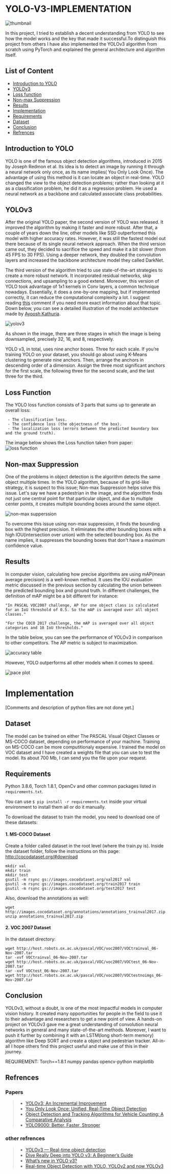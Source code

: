 # YOLO-V3-IMPLEMENTATION

![thumbnail](images/thumb.jpg)


In this project, I tried to establish a decent understanding from YOLO to see how the model works and the key that made it successful.To distinguish this project from others I have also implemented the YOLOv3 algorithm from scratch using PyTorch and explained the general architecture and algorithm itself.

## List of Content

- [Introduction to YOLO](#introduction-to-yolo)
- [YOLOv3](#YOLOv3)
- [Loss function](#loss-function)
- [Non-max Suppression](#son-max-suppression)
- [Results](#results)
- [Implementation](#implementation)
- [Requirements](#requirements)
- [Dataset](#dataset)
- [Conclusion](#conclusion)
- [Refrences](#refrences)


## Introduction to YOLO

YOLO is one of the famous object detection algorithms, introduced in 2015 by Joseph Redmon et al. Its idea is to detect an image by running it through a neural network only once, as its name implies( You Only Look Once). The advantage of using this method is it can locate an object in real-time. YOLO changed the view to the object detection problems; rather than looking at it as a classification problem, he did it as a regression problem. He used a neural network as a backbone and calculated associate class probabilities.


## YOLOv3

After the original YOLO paper, the second version of YOLO was released. It improved the algorithm by making it faster and more robust. After that, a couple of years down the line, other models like SSD outperformed this model with higher accuracy rates. However, it was still the fastest model out there because of its single neural network approach. When the third version came out, they decided to sacrifice the speed and make it a bit slower (from 45 FPS to 30 FPS). Using a deeper network, they doubled the convolution layers and increased the backbone architecture model they called DarkNet.

The third version of the algorithm tried to use state-of-the-art strategies to create a more robust network. It incorporated residual networks, skip connections, and upsampling to a good extend. Moreover, this version of YOLO took advantage of 1x1 kernels in Conv layers, a common technique nowadays. Essentially, it does a one-by-one mapping, but if implemented correctly, it can reduce the computational complexity a lot. I suggest reading [this](https://stats.stackexchange.com/questions/194142/what-does-1x1-convolution-mean-in-a-neural-network) comment if you need more exact information about that topic. Down below, you can see a detailed illustration of the model architecture made by [Ayoosh Kathuria](https://medium.com/@ayoosh).

![yolov3](images/yolo3.png)

As shown in the image, there are three stages in which the image is being downsampled, precisely 32, 16, and 8, respectively.

YOLO v3, in total, uses nine anchor boxes. Three for each scale. If you’re training YOLO on your dataset, you should go about using K-Means clustering to generate nine anchors.
Then, arrange the anchors in descending order of a dimension. Assign the three most significant anchors for the first scale, the following three for the second scale, and the last three for the third.

## Loss Function

The YOLO loss function consists of 3 parts that sums up to generate an overall loss:

     - The classification loss.
     - The confidence loss (the objectness of the box).
     - The localization loss (errors between the predicted boundary box and the ground truth).

The image below shows the Loss function taken from paper: 
![loss function](images/loss.png)

## Non-max Suppression

One of the problems in object detection is the algorithm detects the same object multiple times. In the YOLO algorithm, because of its grid-like strategy, it is suspect to this issue; Non-max Suppression helps solve this issue.
Let's say we have a pedestrian in the image, and the algorithm finds not just one central point for that particular object, and due to multiple center points, it creates multiple bounding boxes around the same object.


![non-max supperssion](images/nonmax.jpg)


To overcome this issue using non-max suppression, it finds the bounding box with the highest precision. It eliminates the other bounding boxes with a high IOU(intersection over union) with the selected bounding box.
As the name implies, it suppresses the bounding boxes that don't have a maximum confidence value.


## Results

In computer vision, calculating how precise algorithms are using mAP(mean average precision) is a well-known method. It uses the IOU evaluation metric discussed in the previous section by calculating the union between the predicted bounding box and ground truth.
In different challenges, the definition of mAP might be a bit different for instance:
    
    "In PASCAL VOC2007 challenge, AP for one object class is calculated for an IoU threshold of 0.5. So the mAP is averaged over all object classes."
    
    "For the COCO 2017 challenge, the mAP is averaged over all object categories and 10 IoU thresholds."
    
In the table below, you can see the performance of YOLOv3 in comparison to other competitors. The AP metric is subject to maximization.


![accuracy table](images/chart.png)


However, YOLO outperforms all other models when it comes to speed.


![pace plot](images/plot.png)


# Implementation
[Comments and description of python files are not done yet.]

## Dataset

The model can be trained on either The PASCAL Visual Object Classes or MS-COCO dataset, depending on performance of your machine. Training on MS-COCO can be more computitionaly expensive. I trained the model on VOC dataset and I have  created a weights file that you can use to test the model. Its about 700 Mb, I can send you the file upon your request.

## Requirements


Python 3.8.6, Torch 1.8.1, OpenCv and other common packages listed in `requirements.txt`.

You can use `$ pip install -r requirements.txt` inside your virtual environment to install them all or do it manually.

To download the dataset to train the model, you need to download one of these datasets:

#### 1. MS-COCO Dataset

Create a folder called dataset in the root level (where the train.py is). Inside the dataset folder, follow the instructions on this page: http://cocodataset.org/#download

    mkdir val
    mkdir train
    mkdir test
    gsutil -m rsync gs://images.cocodataset.org/val2017 val
    gsutil -m rsync gs://images.cocodataset.org/train2017 train
    gsutil -m rsync gs://images.cocodataset.org/test2017 test
    
Also, download the annotations as well:

    wget http://images.cocodataset.org/annotations/annotations_trainval2017.zip
    unzip annotations_trainval2017.zip
    

#### 2. VOC 2007 Dataset

In the dataset directory:

    wget http://host.robots.ox.ac.uk/pascal/VOC/voc2007/VOCtrainval_06-Nov-2007.tar
    tar -xvf VOCtrainval_06-Nov-2007.tar
    wget http://host.robots.ox.ac.uk/pascal/VOC/voc2007/VOCtest_06-Nov-2007.tar
    tar -xvf VOCtest_06-Nov-2007.tar
    wget http://host.robots.ox.ac.uk/pascal/VOC/voc2007/VOCtestnoimgs_06-Nov-2007.tar


## Conclusion

YOLOv3, without a doubt, is one of the most impactful models in computer vision history. It created many opportunities for people in the field to use it to their advantage and researchers to get a new point of view. A hands-on project on YOLOv3 gave me a great understanding of convolution neural networks in general and many state-of-the-art methods. Moreover, I want to push it further by combining it with an LSTM(long short-term memory) algorithm like Deep SORT and create a object and pedestrian tracker. All-in-all I hope others find this project useful and make use of this in their journey. 

REQUIREMENT:
Torch==1.8.1
numpy
pandas
opencv-python
matplotlib

## Refrences

   ### Papers
   
> - [YOLOv3: An Incremental Improvement](https://arxiv.org/pdf/1804.02767)
> - [You Only Look Once: Unified, Real-Time Object Detection](https://arxiv.org/pdf/1506.02640)
> - [Object Detection and Tracking Algorithms for
Vehicle Counting: A Comparative Analysis](https://arxiv.org/ftp/arxiv/papers/2007/2007.16198.pdf)
> - [YOLO9000: Better, Faster, Stronger](https://arxiv.org/pdf/1612.08242)

  ### other refrences

> - [YOLOv3 — Real-time object detection](https://medium.com/analytics-vidhya/yolov3-real-time-object-detection-54e69037b6d0)
> - [Dive Really Deep into YOLO v3: A Beginner’s Guide](https://towardsdatascience.com/dive-really-deep-into-yolo-v3-a-beginners-guide-9e3d2666280e)
> - [What’s new in YOLO v3?](https://towardsdatascience.com/yolo-v3-object-detection-53fb7d3bfe6b)
> - [Real-time Object Detection with YOLO, YOLOv2 and now YOLOv3](https://jonathan-hui.medium.com/real-time-object-detection-with-yolo-yolov2-28b1b93e2088)
